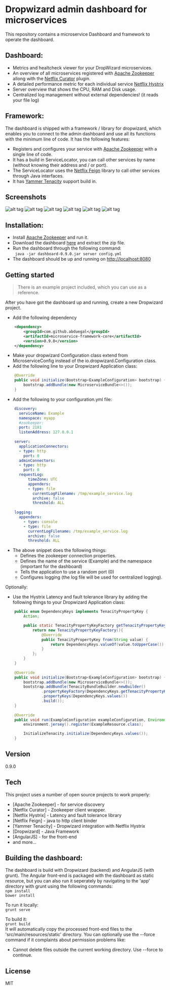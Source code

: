 Dropwizard admin dashboard for microservices
=========

This repository contains a microservice Dashboard and framework to operate the dashboard. 

Dashboard:
----

  - Metrics and healtcheck viewer for your DropWizard microservices.
  - An overview of all microservices registered with [Apache Zookeeper](http://zookeeper.apache.org/) allong with the [Netflix Curator](https://github.com/Netflix/curator) plugin.
  - A detailed performance metric for each individual service [Netflix Hystrix](https://github.com/Netflix/Hystrix)
  - Server overview that shows the CPU, RAM and Disk usage.
  - Centralized log management without external dependencies! (it reads your file log)

Framework:
----
The dashboard is shipped with a framework / library for dropwizard, which enables you to connect to the admin dashboard and use all its functions with the minimum line of code. It has the following features:

  - Registers and configures your service with [Apache Zookeeper](http://zookeeper.apache.org/) with a single line of code. 
  - It has a build in ServiceLocator, you can call other services by name (without knowing their address and / or port).
  - The ServiceLocator uses the [Netflix Feign](https://github.com/Netflix/feign) library to call other services through Java interfaces.
  - It has [Yammer Tenacity](https://github.com/yammer/tenacity) support build in.

Screenshots
----
![alt tag](https://raw.githubusercontent.com/abduegal/Microservice_admin_dashboard/master/screenshots/large1.png)
![alt tag](https://raw.githubusercontent.com/abduegal/Microservice_admin_dashboard/master/screenshots/large2.png)
![alt tag](https://raw.githubusercontent.com/abduegal/Microservice_admin_dashboard/master/screenshots/large3.png)
![alt tag](https://raw.githubusercontent.com/abduegal/Microservice_admin_dashboard/master/screenshots/large4.png)
![alt tag](https://raw.githubusercontent.com/abduegal/Microservice_admin_dashboard/master/screenshots/large5.png)
![alt tag](https://raw.githubusercontent.com/abduegal/Microservice_admin_dashboard/master/screenshots/large6.png)


Installation:
----
- Install  [Apache Zookeeper](http://zookeeper.apache.org/) and run it.
- Download the dashboard [here](https://github.com/abduegal/Microservice_admin_dashboard/raw/master/dashboard-release-0.9.0.zip) and extract the zip file.
- Run the dashboard through the following command:  
``` java -jar dashboard-0.9.0.jar server config.yml```
- The dashboard should be up and running on [http://localhost:8080](http://localhost:8080)

Getting started
----

> There is an example project included, which you can use as a reference.  

After you have got the dashboard up and running, create a new Dropwizard project.

- Add the following dependency
```xml
    <dependency>
        <groupId>com.github.abduegal</groupId>
        <artifactId>microservice-framework-core</artifactId>
        <version>0.9.0</version>
    </dependency>
```
- Make your dropwizard Configuration class extend from MicroserviceConfig instead of the io.dropwizard.Configuration class.
- Add the following line to your Dropwizard Application class: 

```java    
    @Override
    public void initialize(Bootstrap<ExampleConfiguration> bootstrap) {
        bootstrap.addBundle(new MicroserviceBundle<>());
    }
```    
      
- Add the following to your configuration.yml file:

```yml       
    discovery:
      serviceName: Example
      namespace: myapp
      #zookeeper:
      port: 2181
      listenAddress: 127.0.0.1
       
    server:
      applicationConnectors:
      - type: http
        port: 0                          
      adminConnectors:
      - type: http
        port: 0
      requestLog:
          timeZone: UTC
          appenders:
          - type: file
            currentLogFilename: /tmp/example_service.log
            archive: false
            threshold: ALL
      
    logging:
      appenders:
        - type: console
        - type: file
          currentLogFilename: /tmp/example_service.log
          archive: false
          threshold: ALL
```          
- The above snippet does the following things:
  - Defines the zookeeper connection properties.
  - Defines the name of the service (Example) and the namespace (important for the dashboard)
  - Tells the application to use a random port (0)
  - Configures logging (the log file will be used for centralized logging).

Optionally:
- Use the Hystrix Latency and fault tolerance library by adding the following things to your Dropwizard Application class:

```java      
    public enum DependencyKeys implements TenacityPropertyKey {
        Action;

        public static TenacityPropertyKeyFactory getTenacityPropertyKeyFactory() {
            return new TenacityPropertyKeyFactory(){
                @Override
                public TenacityPropertyKey from(String value) {
                    return DependencyKeys.valueOf(value.toUpperCase());
                }
            };
        }
    }
     
    @Override
    public void initialize(Bootstrap<ExampleConfiguration> bootstrap) {
        bootstrap.addBundle(new MicroserviceBundle<>());
        bootstrap.addBundle(TenacityBundleBuilder.newBuilder()
                .propertyKeyFactory(DependencyKeys.getTenacityPropertyKeyFactory())
                .propertyKeys(DependencyKeys.values())
                .build());
    }
     
    @Override
    public void run(ExampleConfiguration exampleConfiguration, Environment environment) throws Exception {
        environment.jersey().register(ExampleResource.class);

        InitializeTenacity.initialize(DependencyKeys.values());
    }
```

Version
----

0.9.0

Tech
-----------

This project uses a number of open source projects to work properly:

* [Apache Zookeeper] - for service discovery
* [Netflix Curator] - Zookeeper client wrapper.
* [Netflix Hystrix] - Latency and fault tolerance library
* [Netflix Feign] - java to http client binder
* [Yammer Tenacity] - Dropwizard integration with Netflix Hystrix
* [Dropwizard] - Java Framework
* [AngularJS] - for the front-end
* and more...         

Building the dashboard:
----

The dashboard is build with Dropwizard (backend) and AngularJS (with grunt). The Angular front-end is packaged with
the dashboard as static resource, but you can also run it seperately by navigating to the 'app' directory with grunt
using the following commands:  
```npm install  ```  
```bower install```  

To run it locally:  
```grunt serve```  

To build it:  
```grunt build```  
It will automatically copy the processed front-end files to the 'src/main/resources/static' directory. You can
optionally use the --force command if it complaints about permission problems like:
 - Cannot delete files outside the current working directory. Use --force to continue.

License
----

MIT
